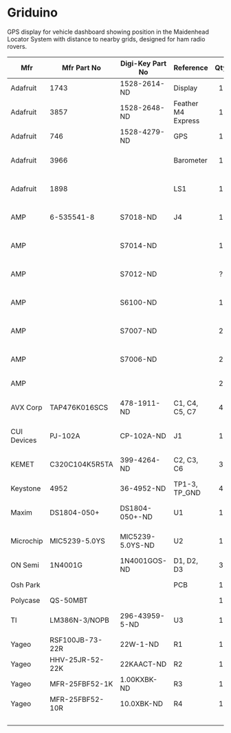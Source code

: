 # Griduino
GPS display for vehicle dashboard showing position in the Maidenhead Locator System with distance to nearby grids, designed for ham radio rovers.

| Mfr         | Mfr Part No     | Digi-Key Part No | Reference       | Qty   | USD$  | Ext$   | Description  |
| ----------- | --------------- | ---------------- | --------------- | :---: | ----- | ------ | ------------ |
| Adafruit    | 1743            | 1528-2614-ND     | Display         | 1     | 29.96 |  29.96 | TFT Display  |
| Adafruit    | 3857            | 1528-2648-ND     | Feather M4 Express | 1  | 22.95 |  22.95 | Microcontroller Board |
| Adafruit    | 746             | 1528-4279-ND     | GPS             | 1     | 39.95 |  39.95 | Ultimate GPS, 66 channel |
| Adafruit    | 3966            |                  | Barometer       | 1     |  9.95 |   9.95 | BMP-388 Barometric Pressure |
| Adafruit    | 1898            |                  | LS1             | 1     |  1.85 |   1.85 | 8-ohm Mini Speaker, PCB mount |
| AMP         | 6-535541-8      | S7018-ND         | J4              | 1     |  1.23 |   1.23 | Connector 20-pos 0.1 Tin (LCD) |
| AMP         |                 | S7014-ND         |                 | 1     |  0.98 |   0.98 | Connector 16-pos 0.1 Tin (CPU) |
| AMP         |                 | S7012-ND         |                 | ?     |  0.91 |   0.91 | Connector 14-pos 0.1 Tin |
| AMP         |                 | S6100-ND         |                 | 1     |  0.78 |   0.78 | Connector 12-pos 0.1 Tin (CPU) |
| AMP         |                 | S7007-ND         |                 | 2     |  0.71 |   1.42 | Connector 9-pos 0.1 Tin (GPS) |
| AMP         |                 | S7006-ND         |                 | 2     |  0.65 |   1.30 | Connector 8-pos 0.1 Tin (Barom) |
| AMP         |                 |                  |                 | 2     |  x.xx |   x.xx | 8-pin DIP chip socket |
| AVX Corp    | TAP476K016SCS   | 478-1911-ND      | C1, C4, C5, C7  | 4     |  2.67 |  10.68 | CAP Tantalum 47UF 10% 16V radial |
| CUI Devices | PJ-102A         | CP-102A-ND       | J1              | 1     |  0.64 |   0.64 | CONN PWR Jack 2X5.5 mm |
| KEMET       | C320C104K5R5TA  | 399-4264-ND      | C2, C3, C6      | 3     |  0.22 |   0.66 | CAP CER 0.1UF 50V X7R radial |
| Keystone    | 4952            | 36-4952-ND       | TP1-3, TP_GND   | 4     |  0.21 |   0.84 | PC Test Point Loop |
| Maxim       | DS1804-050+     | DS1804-050+-ND   | U1              | 1     |  2.94 |   2.94 | IC Digital Pot 50KOHM 100TAP |
| Microchip   | MIC5239-5.0YS   | MIC5239-5.0YS-ND | U2              | 1     |  2.66 |   2.66 | IC Linear Regulator 5V 500MA |
| ON Semi     | 1N4001G         | 1N4001GOS-ND     | D1, D2, D3      | 3     |  0.21 |   0.63 | Gen Purpose Diode 50V 1A |
| Osh Park    |                 |                  | PCB             | 1     | 45.00 |  45.00 | Printed Circuit Board |
| Polycase    | QS-50MBT        |                  |                 | 1     |  4.98 |   4.98 | Plastic Case |
| TI          | LM386N-3/NOPB   | 296-43959-5-ND   | U3              | 1     |  1.17 |   1.17 | Audio Amp, Class-AB Mono 700MW |
| Yageo       | RSF100JB-73-22R | 22W-1-ND         | R1              | 1     |  0.32 |   0.32 | RES 22-ohm 1W 5% axial |
| Yageo       | HHV-25JR-52-22K | 22KAACT-ND       | R2              | 1     |  0.34 |   0.34 | RES 22K 1/4W 5% axial |
| Yageo       | MFR-25FBF52-1K  | 1.00KXBK-ND      | R3              | 1     |  0.10 |   0.10 | RES 1K 1/4W 1% axial |
| Yageo       | MFR-25FBF52-10R | 10.0XBK-ND       | R4              | 1     |  0.10 |   0.10 | RES 10-ohm 1/4W 1% axial |
|             |                 |                  |                 |       | **total** | **182.34** |     |

